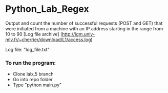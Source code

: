 # Python_Lab_Regex

Output and count the number of successful requests (POST and GET) that were initiated from a machine with an IP address starting in the range from 10 to 90
[Log file archive] (http://igm.univ-mlv.fr/~cherrier/download/L1/access.log)

Log file: "log_file.txt"

### To run the program:
- Clone lab_5 branch
- Go into repo folder
- Type "python main.py"
